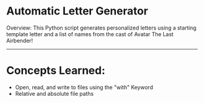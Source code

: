 # Automatic Letter Generator
Overview: This Python script generates personalized letters using a starting template letter and a list of names from the cast of Avatar The Last Airbender!

---
# Concepts Learned:
- Open, read, and write to files using the "with" Keyword
- Relative and absolute file paths
